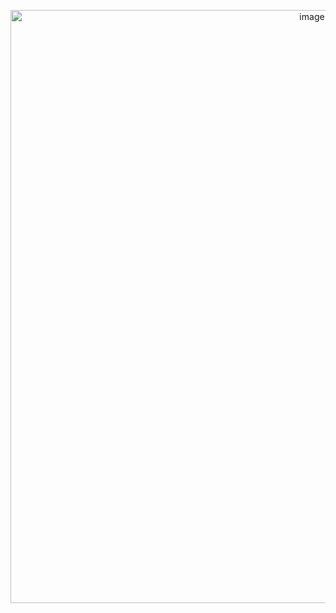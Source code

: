 <p align="center">
<img width="949" alt="image" src="https://user-images.githubusercontent.com/61768243/77712320-d2804800-6fa9-11ea-84ba-92f692e055c5.png">
</p>
